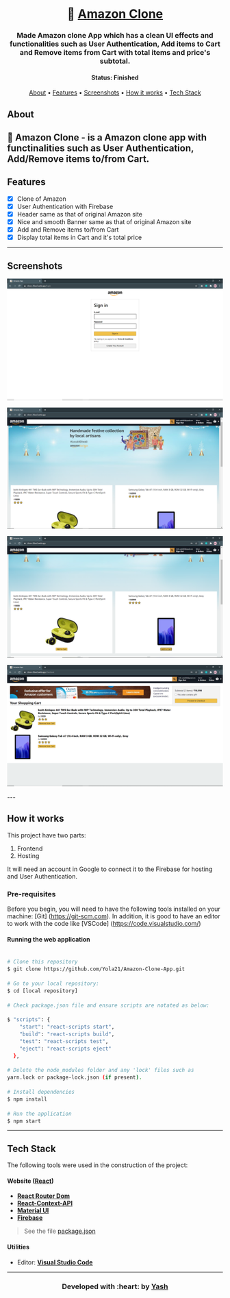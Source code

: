 <h1 align="center">
   🛒 <a href=""> Amazon Clone </a>
</h1>

<h3 align="center">
    Made Amazon clone App which has a clean UI effects and functionalities such as User Authentication, Add items to Cart and Remove items from Cart with total items and price's     subtotal.
</h3>

<h4 align="center"> 
	 Status: Finished
</h4>

<p align="center">
 <a href="#about">About</a> •
 <a href="#features">Features</a> •
 <a href="#screenshots">Screenshots</a> • 
 <a href="#how-it-works">How it works</a> • 
 <a href="#tech-stack">Tech Stack</a> 
</p>


## About

🛒 Amazon Clone - is a Amazon clone app with functinalities such as User Authentication, Add/Remove items to/from Cart. 
---

## Features

   - [x] Clone of Amazon
   - [x] User Authentication with Firebase
   - [x] Header same as that of original Amazon site
   - [x] Nice and smooth Banner same as that of original Amazon site
   - [x] Add and Remove items to/from Cart
   - [x] Display total items in Cart and it's total price 
---

## Screenshots

<p align="center">
  <img alt="cases" src="https://github.com/Yola21/Amazon-Clone-App/blob/main/Screenshots/Screenshot%20(250).png">
</p>

<p align="center">
  <img alt="cases" src="https://github.com/Yola21/Amazon-Clone-App/blob/main/Screenshots/Screenshot%20(251).png">
</p>

<p align="center">
  <img alt="cases" src="https://github.com/Yola21/Amazon-Clone-App/blob/main/Screenshots/Screenshot%20(252).png">
</p>

<p align="center">
  <img alt="cases" src="https://github.com/Yola21/Amazon-Clone-App/blob/main/Screenshots/Screenshot%20(253).png">
</p>
---

## How it works

This project have two parts:
1. Frontend
2. Hosting

It will need an account in Google to connect it to the Firebase for hosting and User Authentication.

### Pre-requisites

Before you begin, you will need to have the following tools installed on your machine:
[Git] (https://git-scm.com).
In addition, it is good to have an editor to work with the code like [VSCode] (https://code.visualstudio.com/)

#### Running the web application

```bash

# Clone this repository
$ git clone https://github.com/Yola21/Amazon-Clone-App.git

# Go to your local repository:
$ cd [local repository]

# Check package.json file and ensure scripts are notated as below:

$ "scripts": {
    "start": "react-scripts start",
    "build": "react-scripts build",
    "test": "react-scripts test",
    "eject": "react-scripts eject"
  },
  
# Delete the node_modules folder and any 'lock' files such as 
yarn.lock or package-lock.json (if present).

# Install dependencies
$ npm install

# Run the application
$ npm start

```

---

## Tech Stack

The following tools were used in the construction of the project:

#### **Website**  ([React](https://reactjs.org/))

-   **[React Router Dom](https://github.com/ReactTraining/react-router/tree/master/packages/react-router-dom)**
-   **[React-Context-API](https://reactjs.org/docs/context.html)**
-   **[Material UI](https://material-ui.com/)**
-   **[Firebase](https://firebase.google.com/)**

> See the file  [package.json](https://github.com/Yola21/Netflix-Clone/blob/main/package.json)

#### **Utilities**

-   Editor:  **[Visual Studio Code](https://code.visualstudio.com/)** 

---

<h3 align="center"><b>Developed with :heart: by <a href="https://github.com/Yola21">Yash</a></b></h1>

